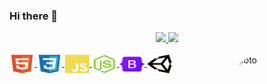 ### Hi there 👋

<div align="center">
  <a href="https://github.com/douglaseduar">
  <img height="180em" src="https://github-readme-stats.vercel.app/api?username=douglaseduar&show_icons=true&include_all_commits=true&count_private=true&custom_title=douglaseduar%27s%20GitHub%20Stats&title_color=000000&text_color=000000&icon_color=000000"/>
  <img height="180em" src="https://github-readme-stats.vercel.app/api/top-langs/?username=douglaseduar&layout=compact&langs_count=10&title_color=000000&text_color=000000&icon_color=000000"/>
</div>
<div style="display: inline_block"><br>
  <img align="center" alt="HTML" height="30" width="40" src="https://raw.githubusercontent.com/devicons/devicon/master/icons/html5/html5-original.svg">
  <img align="center" alt="CSS" height="30" width="40" src="https://raw.githubusercontent.com/devicons/devicon/master/icons/css3/css3-original.svg">
  <img align="center" alt="js" height="30" width="40" src="https://raw.githubusercontent.com/devicons/devicon/master/icons/javascript/javascript-plain.svg">
  <img align="center" alt="Nodejs" height="30" width="40" src="https://raw.githubusercontent.com/devicons/devicon/master/icons/nodejs/nodejs-plain.svg">
  <img align="center" alt="Bootstrap" height="30" width="40" src="https://raw.githubusercontent.com/devicons/devicon/master/icons/bootstrap/bootstrap-original.svg">
  <img align="center" alt="Unity" height="30" width="40" src="https://raw.githubusercontent.com/devicons/devicon/master/icons/unity/unity-original.svg">
  <img align="right" alt="foto" height="150" width="150" style="border-radius:50px;" src="https://mir-s3-cdn-cf.behance.net/project_modules/disp/a176d4110224931.5fe7a7d96b690.jpg">
</div>
  
  ##
